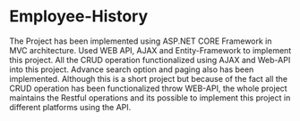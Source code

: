 # Employee-History

The Project has been implemented using ASP.NET CORE Framework in MVC architecture. Used WEB API, AJAX and Entity-Framework to implement this project. All the CRUD operation functionalized using AJAX and Web-API into this project. Advance search option and paging also has been implemented. Although this is a short project but because of the fact all the CRUD operation has been functionalized throw WEB-API, the whole project maintains the Restful operations and its possible to implement this project in different platforms using the API.
